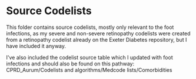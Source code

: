 # Source Codelists

This folder contains source codelists, mostly only relevant to the foot infections, as my severe and non-severe retinopathy codelists were created from a retinopathy codelist already on the Exeter Diabetes repository, but I have included it anyway.

I've also included the codelist source table which I updated with foot infections and should also be found on this pathway: CPRD_Aurum/Codelists and algorithms/Medcode lists/Comorbidities
